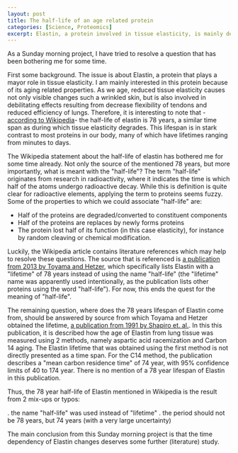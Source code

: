 ```yaml
---
layout: post
title: The half-life of an age related protein
categories: [Science, Proteomics]
excerpt: Elastin, a protein involved in tissue elasticity, is mainly degrades 
---
```

As a Sunday morning project, I have tried to resolve a question that has been bothering me for some time.

First some background. The issue is about Elastin, a protein that plays a mayor role in tissue elasticity.
I am mainly interested in this protein because of its aging related properties.
As we age, reduced tissue elasticity causes not only visible changes such a wrinkled skin, but is also
involved in debilitating effects resulting from decrease flexibility of tendons and reduced efficiency of lungs.
Therefore, it is interesting to note that -[according to Wikipedia](https://en.wikipedia.org/wiki/Elastin)- the half-life of elastin is 78 years,
a similar time span as during which tissue elasticity degrades.
This lifespan is in stark contrast to most proteins in our body, many of which have lifetimes ranging from minutes to days.

The Wikipedia statement about the half-life of elastin has bothered me for some time already.
Not only the source of the mentioned 78 years, but more importantly, what is meant with the "half-life"?
The term "half-life" originates from research in radioactivity, where it indicates the time is which half of the atoms undergo radioactive decay.
While this is definition is quite clear for radioactive elements, applying the term to proteins seems fuzzy.
Some of the properties to which we could associate "half-life" are:

* Half of the proteins are degraded/converted to constituent components
* Half of the proteins are replaces by newly forms proteins
* The protein lost half of its function (in this case elasticity), for instance by random cleaving or chemical modification.

Luckily, the Wikipedia article contains literature references which may help to resolve these questions. The source
that is referenced is [a publication from 2013 by Toyama and Hetzer](https://www.ncbi.nlm.nih.gov/pmc/articles/PMC3570024), which specifically
lists Elastin with a "lifetime" of 78 years instead of using the name "half-life"
(the "lifetime" name was apparently used intentionally, as the publication lists other proteins using the word "half-life").
For now, this ends the quest for the meaning of "half-life".

The remaining question, where does the 78 years lifespan of Elastin come from,
should be answered by source from which Toyama and Hetzer obtained the lifetime,
[a publication from 1991 by Shapiro et. al.](https://doi.org/10.1172/jci115204).
In this this publication, it is described how the age of Elastin from lung tissue was measured using 2 methods,
namely aspartic acid racemization and Carbon 14 aging.
The Elastin lifetime that was obtained using the first method is not directly presented as a time span.
For the C14 method, the publication describes a "mean carbon residence time" of 74 year, with 95% confidence limits of 40 to 174 year.
There is no mention of a 78 year lifespan of Elastin in this publication.

Thus, the 78 year half-life of Elastin mentioned in Wikipedia is the result from 2 mix-ups or typos:

. the name "half-life" was used instead of "lifetime"
. the period should not be 78 years, but 74 years (with a very large uncertainty)

The main conclusion from this Sunday morning project is that the time dependency of Elastin changes deserves some further
(literature) study.
